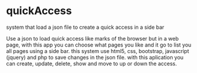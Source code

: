 # quickAccess
system that load a json file to create a quick access in a side bar

Use a json to load quick access like marks of the browser but in a web page, with this app you can choose what pages you like and it go to list you all pages using a side bar.
this system use html5, css, bootstrap, javascript (jquery) and php to save changes in the json file.
with this aplication you can create, update, delete, show and move to up or down the access.
